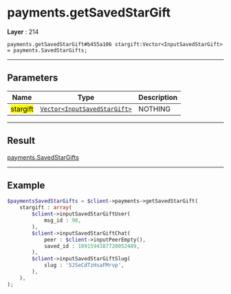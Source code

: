 # payments.getSavedStarGift

**Layer** : 214

```tl
payments.getSavedStarGift#b455a106 stargift:Vector<InputSavedStarGift> = payments.SavedStarGifts;
```

---

## Parameters

| Name | Type | Description |
| :---: | :---: | :--- |
| <mark>stargift</mark> | [`Vector<InputSavedStarGift>`](type/InputSavedStarGift) | NOTHING |

---

## Result

[payments.SavedStarGifts](type/payments.SavedStarGifts)

---

## Example

```php
$paymentsSavedStarGifts = $client->payments->getSavedStarGift(
	stargift : array(
		$client->inputSavedStarGiftUser(
			msg_id : 90,
		),
		$client->inputSavedStarGiftChat(
			peer : $client->inputPeerEmpty(),
			saved_id : 1891594387720052489,
		),
		$client->inputSavedStarGiftSlug(
			slug : '5JSeCdTzHsaFMrvp',
		),
	),
);
```